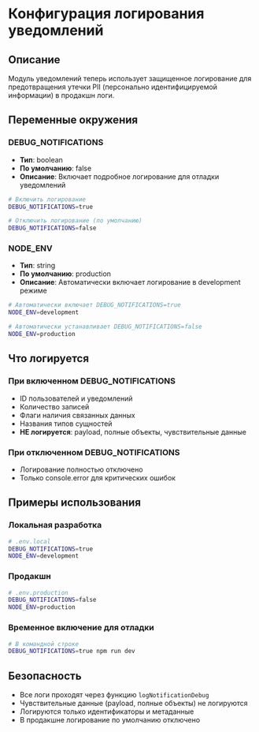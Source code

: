 # Конфигурация логирования уведомлений

## Описание

Модуль уведомлений теперь использует защищенное логирование для предотвращения утечки PII (персонально идентифицируемой информации) в продакшн логи.

## Переменные окружения

### DEBUG_NOTIFICATIONS
- **Тип**: boolean
- **По умолчанию**: false
- **Описание**: Включает подробное логирование для отладки уведомлений

```bash
# Включить логирование
DEBUG_NOTIFICATIONS=true

# Отключить логирование (по умолчанию)
DEBUG_NOTIFICATIONS=false
```

### NODE_ENV
- **Тип**: string
- **По умолчанию**: production
- **Описание**: Автоматически включает логирование в development режиме

```bash
# Автоматически включает DEBUG_NOTIFICATIONS=true
NODE_ENV=development

# Автоматически устанавливает DEBUG_NOTIFICATIONS=false
NODE_ENV=production
```

## Что логируется

### При включенном DEBUG_NOTIFICATIONS
- ID пользователей и уведомлений
- Количество записей
- Флаги наличия связанных данных
- Названия типов сущностей
- **НЕ логируется**: payload, полные объекты, чувствительные данные

### При отключенном DEBUG_NOTIFICATIONS
- Логирование полностью отключено
- Только console.error для критических ошибок

## Примеры использования

### Локальная разработка
```bash
# .env.local
DEBUG_NOTIFICATIONS=true
NODE_ENV=development
```

### Продакшн
```bash
# .env.production
DEBUG_NOTIFICATIONS=false
NODE_ENV=production
```

### Временное включение для отладки
```bash
# В командной строке
DEBUG_NOTIFICATIONS=true npm run dev
```

## Безопасность

- Все логи проходят через функцию `logNotificationDebug`
- Чувствительные данные (payload, полные объекты) не логируются
- Логируются только идентификаторы и метаданные
- В продакшне логирование по умолчанию отключено

